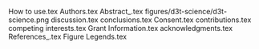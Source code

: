 How to use.tex
Authors.tex
Abstract_.tex
figures/d3t-science/d3t-science.png
discussion.tex
conclusions.tex
Consent.tex
contributions.tex
competing interests.tex
Grant Information.tex
acknowledgments.tex
References_.tex
Figure Legends.tex
